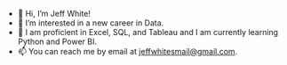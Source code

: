 - 👋 Hi, I’m Jeff White!
- 👀 I’m interested in a new career in Data.
- 🌱 I am proficient in Excel, SQL, and Tableau and I am currently learning Python and Power BI.
- 📫 You can reach me by email at jeffwhitesmail@gmail.com.
